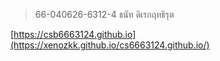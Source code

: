 > 66-040626-6312-4 ธนัท ดิเรกฤทธิรุต

[https://csb6663124.github.io](https://xenozkk.github.io/cs6663124.github.io/)
